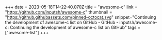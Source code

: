 +++
date = 2023-05-18T14:22:40.070Z
title = "awesome-c"
link = "https://github.com/inputsh/awesome-c"
thumbnail = "https://github.githubassets.com/pinned-octocat.svg"
snippet="Continuing the development of awesome-c list on GitHub - GitHub - inputsh/awesome-c: Continuing the development of awesome-c list on GitHub"
tags = ["awesome-list"]
+++
